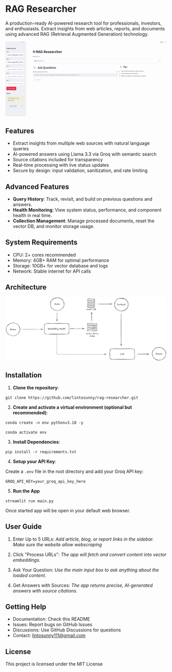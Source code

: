 # RAG Researcher
A production-ready AI-powered research tool for professionals, investors, and enthusiasts. Extract insights from web articles, reports, and documents using advanced RAG (Retrieval Augmented Generation) technology.

![Demo](assets/demo.gif)

## Features
* Extract insights from multiple web sources with natural language queries
* AI-powered answers using Llama 3.3 via Groq with semantic search
* Source citations included for transparency
* Real-time processing with live status updates
* Secure by design: input validation, sanitization, and rate limiting

## Advanced Features
* **Query History**: Track, revisit, and build on previous questions and answers.
* **Health Monitoring**: View system status, performance, and component health in real time.
* **Collection Management**: Manage processed documents, reset the vector DB, and monitor storage usage.

## System Requirements
* CPU: 2+ cores recommended
* Memory: 4GB+ RAM for optimal performance
* Storage: 10GB+ for vector database and logs
* Network: Stable internet for API calls

## Architecture
![Architecture](assets/architecture.png)

## Installation

1. **Clone the repository**:

```
git clone https://github.com/lintosunny/rag-researcher.git
```

2. **Create and activate a virtual environment (optional but recommended)**:

```
conda create -n env python=3.10 -y
```

```
conda activate env
```

3. **Install Dependencies**:

```
pip install -r requirements.txt
```

4. **Setup your API Key**:

Create a ```.env``` file in the root directory and add your Groq API key:

```
GROQ_API_KEY=your_groq_api_key_here
```

5. **Run the App**
```
streamlit run main.py
```
Once started app will be open in your default web browser.

## User Guide

1. Enter Up to 5 URLs: *Add article, blog, or report links in the sidebar. Make sure the website allow webscraping*

2. Click "Process URLs": *The app will fetch and convert content into vector embeddings.*

3. Ask Your Question: *Use the main input box to ask anything about the loaded content.*

4. Get Answers with Sources: *The app returns precise, AI-generated answers with source citations.*

## Getting Help

* Documentation: Check this README
* Issues: Report bugs on GitHub Issues
* Discussions: Use GitHub Discussions for questions
* Contact: lintosunny111@gmail.com

## License
This project is licensed under the MIT License 



